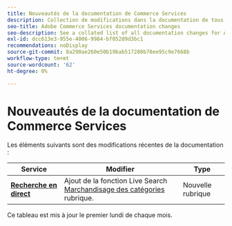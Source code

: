 ```yaml
---
title: Nouveautés de la documentation de Commerce Services
description: Collection de modifications dans la documentation de tous les services de commerce
seo-title: Adobe Commerce Services documentation changes
seo-description: See a collated list of all documentation changes for Adobe Commerce Services and integration services.
exl-id: dcc613e3-955e-4006-9984-bf05289d3bc1
recommendations: noDisplay
source-git-commit: 8a290ae260e50b19bab517280b78ee95c9e7668b
workflow-type: tm+mt
source-wordcount: '62'
ht-degree: 0%

---
```


# Nouveautés de la documentation de Commerce Services

Les éléments suivants sont des modifications récentes de la documentation :

| Service | Modifier | Type |
| -- | -- | -- |
| [**Recherche en direct**](../live-search/guide-overview.md) | Ajout de la fonction Live Search [Marchandisage des catégories](https://experienceleague.adobe.com/docs/commerce-merchant-services/live-search/category-merch.html) rubrique. | Nouvelle rubrique |

Ce tableau est mis à jour le premier lundi de chaque mois.
